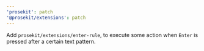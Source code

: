 ```yaml
---
'prosekit': patch
'@prosekit/extensions': patch
---
```


Add `prosekit/extensions/enter-rule`, to execute some action when `Enter` is pressed after a certain text pattern.
